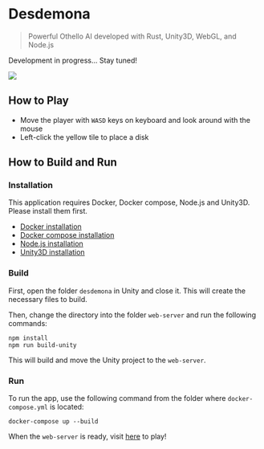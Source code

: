 # Desdemona

> Powerful Othello AI developed with Rust, Unity3D, WebGL, and Node.js

Development in progress... Stay tuned!

![](https://github.com/SeoulSKY/Desdemona/assets/48105703/0acd74f3-2b42-4949-8c9e-f156ff72da08)

## How to Play
* Move the player with `WASD` keys on keyboard and look around with the mouse
* Left-click the yellow tile to place a disk

## How to Build and Run

### Installation

This application requires Docker, Docker compose, Node.js and Unity3D. Please install them first.
* [Docker installation](https://www.docker.com/get-started)
* [Docker compose installation](https://docs.docker.com/compose/install/)
* [Node.js installation](https://nodejs.org/en)
* [Unity3D installation](https://unity.com/download)

### Build

First, open the folder `desdemona` in Unity and close it. This will create the necessary files to build.

Then, change the directory into the folder `web-server` and run the following commands:
```
npm install
npm run build-unity
```
This will build and move the Unity project to the `web-server`.

### Run

To run the app, use the following command from the folder where `docker-compose.yml` is located:
```
docker-compose up --build
```
When the `web-server` is ready, visit [here](http://localhost:8080) to play!
